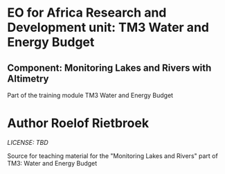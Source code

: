 # EO for Africa Research and Development unit: TM3 Water and Energy Budget
## Component: Monitoring Lakes and Rivers with Altimetry
Part of the training module TM3 Water and Energy Budget
# Author Roelof Rietbroek
*LICENSE: TBD*



Source for teaching material for the "Monitoring Lakes and Rivers" part of TM3: Water and Energy Budget
